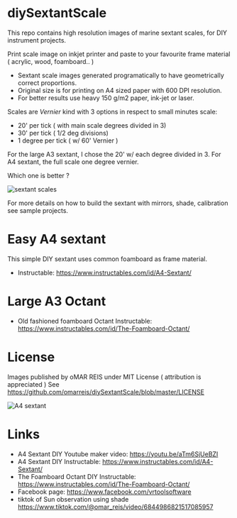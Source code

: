 # diySextantScale

This repo contains high resolution images of marine sextant scales, for DIY instrument projects. 

Print scale image on inkjet printer and paste to your favourite frame material ( acrylic, wood, foamboard.. ) 

* Sextant scale images generated programatically to have geometrically correct proportions.
* Original size is for printing on A4 sized paper with 600 DPI resolution. 
* For better results use heavy 150 g/m2 paper, ink-jet or laser. 

Scales are *Vernier* kind with 3 options in respect to small minutes scale:

* 20' per tick ( with main scale degrees divided in 3)
* 30' per tick ( 1/2 deg divisions)
* 1 degree per tick ( w/ 60' Vernier )

For the large A3 sextant, I chose the 20'  w/ each degree divided in 3.
For A4 sextant, the full scale one degree vernier.

Which one is better ? 

![sextant scales](SextantScalesCompared.png)

For more details on how to build the sextant with mirrors, shade, calibration see sample projects. 

# Easy A4 sextant 

This simple DIY sextant uses common foamboard as frame material.

* Instructable:  https://www.instructables.com/id/A4-Sextant/

# Large A3 Octant

* Old fashioned foamboard Octant Instructable:  https://www.instructables.com/id/The-Foamboard-Octant/

# License

Images published by oMAR REIS under MIT License ( attribution is appreciated ) 
See https://github.com/omarreis/diySextantScale/blob/master/LICENSE

![A4 sextant](A4sextant.jpg)

# Links

* A4 Sextant DIY Youtube maker video:  https://youtu.be/aTm6SjUeBZI
* A4 Sextant DIY Instructable:  https://www.instructables.com/id/A4-Sextant/
* The Foamboard Octant DIY Instructable: https://www.instructables.com/id/The-Foamboard-Octant/
* Facebook page: https://www.facebook.com/vrtoolsoftware
* tiktok of Sun observation using shade https://www.tiktok.com/@omar_reis/video/6844986821517085957

